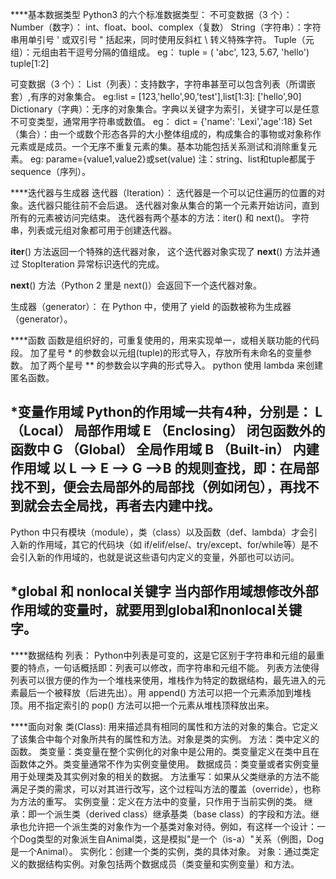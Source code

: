 ****基本数据类型
Python3 的六个标准数据类型：
不可变数据（3 个）：
Number（数字）： int、float、bool、complex（复数）
String（字符串）：字符串用单引号 ' 或双引号 " 括起来，同时使用反斜杠 \ 转义特殊字符。
Tuple（元组）：元组由若干逗号分隔的值组成。
eg： tuple = ( 'abc', 123, 5.67, 'hello')  tuple[1:2]

可变数据（3 个）：
List（列表）：支持数字，字符串甚至可以包含列表（所谓嵌套）,有序的对象集合。
eg:list = [123,'hello',90,'test'],list[1:3]: ['hello',90]
Dictionary（字典）：无序的对象集合。字典以关键字为索引，关键字可以是任意不可变类型，通常用字符串或数值。
eg： dict = {'name': 'Lexi','age':18}
Set（集合）：由一个或数个形态各异的大小整体组成的，构成集合的事物或对象称作元素或是成员。一个无序不重复元素的集。基本功能包括关系测试和消除重复元素。
eg:  parame={value1,value2}或set(value)
注：string、list和tuple都属于sequence（序列）。


****迭代器与生成器
迭代器（Iteration）：
迭代器是一个可以记住遍历的位置的对象。迭代器只能往前不会后退。
迭代器对象从集合的第一个元素开始访问，直到所有的元素被访问完结束。
迭代器有两个基本的方法：iter() 和 next()。
字符串，列表或元组对象都可用于创建迭代器。

__iter__() 方法返回一个特殊的迭代器对象， 这个迭代器对象实现了 __next__() 方法并通过 StopIteration 异常标识迭代的完成。

__next__() 方法（Python 2 里是 next()）会返回下一个迭代器对象。

生成器（generator）：
在 Python 中，使用了 yield 的函数被称为生成器（generator）。


****函数
函数是组织好的，可重复使用的，用来实现单一，或相关联功能的代码段。
加了星号 * 的参数会以元组(tuple)的形式导入，存放所有未命名的变量参数。
加了两个星号 ** 的参数会以字典的形式导入。
python 使用 lambda 来创建匿名函数。

*变量作用域
Python的作用域一共有4种，分别是：
L （Local） 局部作用域
E （Enclosing） 闭包函数外的函数中
G （Global） 全局作用域
B （Built-in） 内建作用域
以 L –> E –> G –>B 的规则查找，即：在局部找不到，便会去局部外的局部找（例如闭包），再找不到就会去全局找，再者去内建中找。
-
Python 中只有模块（module），类（class）以及函数（def、lambda）才会引入新的作用域，其它的代码块（如 if/elif/else/、try/except、for/while等）是不会引入新的作用域的，也就是说这些语句内定义的变量，外部也可以访问。

*global 和 nonlocal关键字
当内部作用域想修改外部作用域的变量时，就要用到global和nonlocal关键字。
-


****数据结构
列表：
Python中列表是可变的，这是它区别于字符串和元组的最重要的特点，一句话概括即：列表可以修改，而字符串和元组不能。
列表方法使得列表可以很方便的作为一个堆栈来使用，堆栈作为特定的数据结构，最先进入的元素最后一个被释放（后进先出）。用 append() 方法可以把一个元素添加到堆栈顶。用不指定索引的 pop() 方法可以把一个元素从堆栈顶释放出来。

****面向对象
类(Class): 用来描述具有相同的属性和方法的对象的集合。它定义了该集合中每个对象所共有的属性和方法。对象是类的实例。
方法：类中定义的函数。
类变量：类变量在整个实例化的对象中是公用的。类变量定义在类中且在函数体之外。类变量通常不作为实例变量使用。
数据成员：类变量或者实例变量用于处理类及其实例对象的相关的数据。
方法重写：如果从父类继承的方法不能满足子类的需求，可以对其进行改写，这个过程叫方法的覆盖（override），也称为方法的重写。
实例变量：定义在方法中的变量，只作用于当前实例的类。
继承：即一个派生类（derived class）继承基类（base class）的字段和方法。继承也允许把一个派生类的对象作为一个基类对象对待。例如，有这样一个设计：一个Dog类型的对象派生自Animal类，这是模拟"是一个（is-a）"关系（例图，Dog是一个Animal）。
实例化：创建一个类的实例，类的具体对象。
对象：通过类定义的数据结构实例。对象包括两个数据成员（类变量和实例变量）和方法。